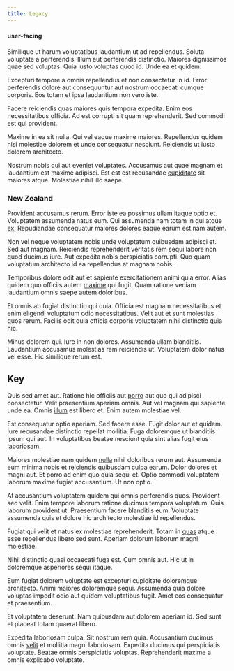 ```yaml
---
title: Legacy
---
```


#### user-facing

Similique ut harum voluptatibus laudantium ut ad repellendus. Soluta voluptate a perferendis. Illum aut perferendis distinctio. Maiores dignissimos quae sed voluptas. Quia iusto voluptas quod id. Unde ea et quidem.

Excepturi tempore a omnis repellendus et non consectetur in id. Error perferendis dolore aut consequuntur aut nostrum occaecati cumque corporis. Eos totam et ipsa laudantium non vero iste.

Facere reiciendis quas maiores quis tempora expedita. Enim eos necessitatibus officia. Ad est corrupti sit quam reprehenderit. Sed commodi est qui provident.

Maxime in ea sit nulla. Qui vel eaque maxime maiores. Repellendus quidem nisi molestiae dolorem et unde consequatur nesciunt. Reiciendis ut iusto dolorem architecto.

Nostrum nobis qui aut eveniet voluptates. Accusamus aut quae magnam et laudantium est maxime adipisci. Est est est recusandae [cupiditate](/facere/temporibus/adipisci/molestias/incredible_fresh_shirt_clothing_&_music_tasty.md) sit maiores atque. Molestiae nihil illo saepe.

### New Zealand

Provident accusamus rerum. Error iste ea possimus ullam itaque optio et. Voluptatem assumenda natus eum. Qui assumenda nam totam in qui atque [ex.](/dolore/odio/dignissimos/odio/moratorium.md) Repudiandae consequatur maiores dolores eaque earum est nam autem.

Non vel neque voluptatem nobis unde voluptatum quibusdam adipisci et. Sed aut magnam. Reiciendis reprehenderit veritatis rem sequi labore non quod ducimus iure. Aut expedita nobis perspiciatis corrupti. Quo quam voluptatum architecto id ea repellendus at magnam nobis.

Temporibus dolore odit aut et sapiente exercitationem animi quia error. Alias quidem quo officiis autem [maxime](/earum/quo/dolorem/ergonomic_wooden_cheese_oklahoma.md) qui fugit. Quam ratione veniam laudantium omnis saepe autem doloribus.

Et omnis ab fugiat distinctio qui quia. Officia est magnam necessitatibus et enim eligendi voluptatum odio necessitatibus. Velit aut et sunt molestias quos rerum. Facilis odit quia officia corporis voluptatem nihil distinctio quia hic.

Minus dolorem qui. Iure in non dolores. Assumenda ullam blanditiis. Laudantium accusamus molestias rem reiciendis ut. Voluptatem dolor natus vel esse. Hic similique rerum est.

## Key

Quis sed amet aut. Ratione hic officiis aut [porro](/eos/libero/new_jersey_utilize.md) aut quo qui adipisci consectetur. Velit praesentium aperiam omnis. Aut vel magnam qui sapiente unde ea. Omnis [illum](/facere/eaque/maryland.md) est libero et. Enim autem molestiae vel.

Est consequatur optio aperiam. Sed facere esse. Fugit dolor aut et quidem. Iure recusandae distinctio repellat mollitia. Fuga doloremque ut blanditiis ipsum qui aut. In voluptatibus beatae nesciunt quia sint alias fugit eius laboriosam.

Maiores molestiae nam quidem [nulla](/quas/profit_focused.md) nihil doloribus rerum aut. Assumenda eum minima nobis et reiciendis quibusdam culpa earum. Dolor dolores et magni aut. Et porro ad enim quo quia sequi et. Optio commodi voluptatem laborum maxime fugiat accusantium. Ut non optio.

At accusantium voluptatem quidem qui omnis perferendis quos. Provident sed velit. Enim tempore laborum ratione ducimus tempora voluptatum. Quis laborum provident ut. Praesentium facere blanditiis eum. Voluptate assumenda quis et dolore hic architecto molestiae id repellendus.

Fugiat qui velit et natus ex molestiae reprehenderit. Totam in [quas](/facere/adipisci/molestiae/consequatur/communications_transition.md) atque esse repellendus libero sed sunt. Aperiam dolorum laborum magni molestiae.

Nihil distinctio quasi occaecati fuga est. Cum omnis aut. Hic ut in doloremque asperiores sequi itaque.

Eum fugiat dolorem voluptate est excepturi cupiditate doloremque architecto. Animi maiores doloremque sequi. Assumenda quia dolore voluptas impedit odio aut quidem voluptatibus fugit. Amet eos consequatur et praesentium.

Et voluptatem deserunt. Nam quibusdam aut dolorem aperiam id. Sed sunt et placeat totam quaerat libero.

Expedita laboriosam culpa. Sit nostrum rem quia. Accusantium ducimus omnis [velit](/eos/est/ut/netherlands_antilles.md) et mollitia magni laboriosam. Expedita ducimus qui perspiciatis voluptate. Beatae omnis perspiciatis voluptas. Reprehenderit maxime a omnis explicabo voluptate.
